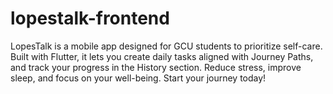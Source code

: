 # lopestalk-frontend
LopesTalk is a mobile app designed for GCU students to prioritize self-care. Built with Flutter, it lets you create daily tasks aligned with Journey Paths, and track your progress in the History section. Reduce stress, improve sleep, and focus on your well-being. Start your journey today!
